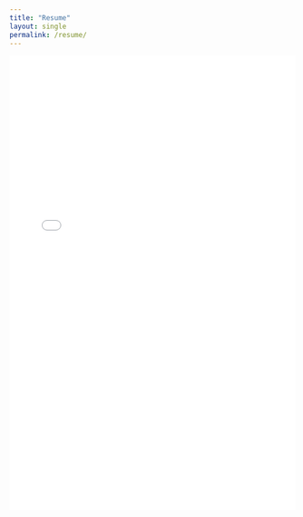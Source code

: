 ```yaml
---
title: "Resume"
layout: single
permalink: /resume/
---
```


<iframe 
    src="{{ '/assets/files/Resume_Chengyan_Tsai.pdf' | relative_url }}" 
    width="100%" 
    height="800px" 
    style="border: none;">
</iframe>